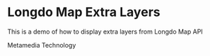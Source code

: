 # Longdo Map Extra Layers

This is a demo of how to display extra layers from Longdo Map API

Metamedia Technology
